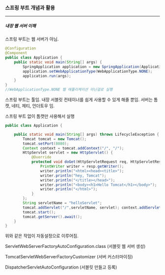 <h3>스프링 부트 개념과 활용</h3>
<hr/>
<h5>내장 웹 서버 이해</h5>

스프링 부트는 웹 서버가 아님.

```java
@Configuration
@Component
public class Application {
    public static void main(String[] args) {
        SpringApplication application = new SpringApplication(Application.class);
        application.setWebApplicationType(WebApplicationType.NONE);
        application.run(args);
    }
}
//WebApplicationType.NONE 웹 애플리케이션 아닌걸로 실행
```

스프링 부트는 툴임. 내장 서블릿 컨테이너를 쉽게 사용할 수 있게 해줄 뿐임. 서버는 톰캣, 네티, 제티, 언더토우 임.

스프링 부트 없이 톰캣만 사용해서 실행

```java
public class Application {

    public static void main(String[] args) throws LifecycleException {
        Tomcat tomcat = new Tomcat();
        tomcat.setPort(8080);
        Context context = tomcat.addContext("/", "/");
        HttpServlet servlet = new HttpServlet() {
            @Override
            protected void doGet(HttpServletRequest req, HttpServletResponse resp) throws ServletException, IOException {
                PrintWriter writer = resp.getWriter();
                writer.println("<html><head><title>");
                writer.println("hey, Tomcat");
                writer.println("</title></head>");
                writer.println("<body><h1>Hello Tomcat</h1></body>");
                writer.println("</html>");
            }
        };
        String servletName = "helloServlet";
        tomcat.addServlet("/",servletName, servlet); context.addServletMappingDecoded("/hello", servletName);
        tomcat.start();
        tomcat.getServer().await();
    }
}
```

위와 같은 작업이 자동설정으로 이루어짐. 

ServletWebServerFactoryAutoConfiguration.class  (서블릿 웹 서버 생성)

TomcatServletWebServerFactoryCustomizer (서버 커스터마이징)

DispatcherServletAutoConfiguration (서블릿 만들고 등록)